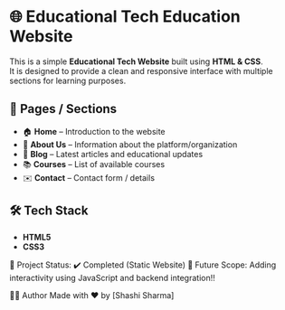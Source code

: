 # 🌐 Educational Tech Education Website

This is a simple **Educational Tech Website** built using **HTML & CSS**.  
It is designed to provide a clean and responsive interface with multiple sections for learning purposes.  

## 📌 Pages / Sections
- 🏠 **Home** – Introduction to the website  
- 👥 **About Us** – Information about the platform/organization  
- 📝 **Blog** – Latest articles and educational updates  
- 📚 **Courses** – List of available courses  
- ✉️ **Contact** – Contact form / details  

## 🛠️ Tech Stack
- **HTML5**
- **CSS3**

📖 Project Status:
✔️ Completed (Static Website)
🚀 Future Scope: Adding interactivity using JavaScript and backend integration!!

👩‍💻 Author
Made with ❤️ by [Shashi Sharma]
